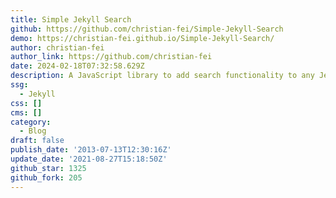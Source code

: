 ```yaml
---
title: Simple Jekyll Search
github: https://github.com/christian-fei/Simple-Jekyll-Search
demo: https://christian-fei.github.io/Simple-Jekyll-Search/
author: christian-fei
author_link: https://github.com/christian-fei
date: 2024-02-18T07:32:58.629Z
description: A JavaScript library to add search functionality to any Jekyll blog.
ssg:
  - Jekyll
css: []
cms: []
category:
  - Blog
draft: false
publish_date: '2013-07-13T12:30:16Z'
update_date: '2021-08-27T15:18:50Z'
github_star: 1325
github_fork: 205
---
```

